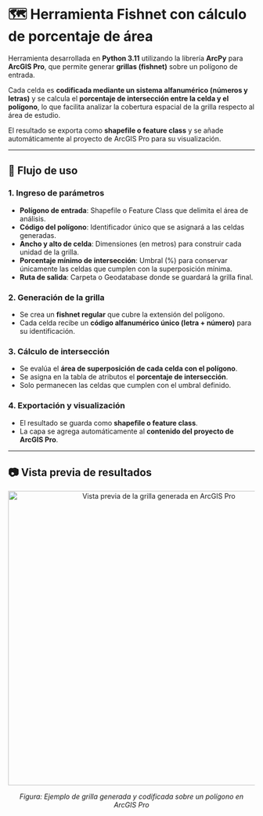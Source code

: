 # 🗺️ Herramienta Fishnet con cálculo de porcentaje de área

Herramienta desarrollada en **Python 3.11** utilizando la librería **ArcPy** para **ArcGIS Pro**, que permite generar **grillas (fishnet)** sobre un polígono de entrada.  

Cada celda es **codificada mediante un sistema alfanumérico (números y letras)** y se calcula el **porcentaje de intersección entre la celda y el polígono**, lo que facilita analizar la cobertura espacial de la grilla respecto al área de estudio.  

El resultado se exporta como **shapefile o feature class** y se añade automáticamente al proyecto de ArcGIS Pro para su visualización.



---


## 📌 Flujo de uso

### 1. Ingreso de parámetros
- **Polígono de entrada**: Shapefile o Feature Class que delimita el área de análisis.  
- **Código del polígono**: Identificador único que se asignará a las celdas generadas.  
- **Ancho y alto de celda**: Dimensiones (en metros) para construir cada unidad de la grilla.  
- **Porcentaje mínimo de intersección**: Umbral (%) para conservar únicamente las celdas que cumplen con la superposición mínima.  
- **Ruta de salida**: Carpeta o Geodatabase donde se guardará la grilla final.  

### 2. Generación de la grilla
- Se crea un **fishnet regular** que cubre la extensión del polígono.  
- Cada celda recibe un **código alfanumérico único (letra + número)** para su identificación.  

### 3. Cálculo de intersección
- Se evalúa el **área de superposición de cada celda con el polígono**.  
- Se asigna en la tabla de atributos el **porcentaje de intersección**.  
- Solo permanecen las celdas que cumplen con el umbral definido.  

### 4. Exportación y visualización
- El resultado se guarda como **shapefile o feature class**.  
- La capa se agrega automáticamente al **contenido del proyecto de ArcGIS Pro**.  

---

## 📷 Vista previa de resultados

<p align="center">
  <img src="https://github.com/user-attachments/assets/6df46dce-7303-4fc4-9a86-31c668445f0f" alt="Vista previa de la grilla generada en ArcGIS Pro" width="600"/>
</p>

<p align="center"><i>Figura: Ejemplo de grilla generada y codificada sobre un polígono en ArcGIS Pro</i></p>

